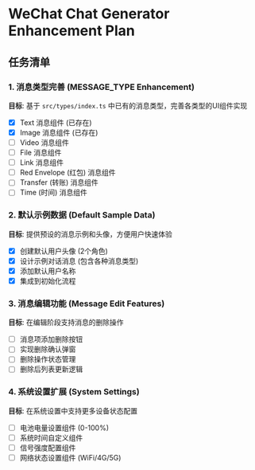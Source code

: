 # WeChat Chat Generator Enhancement Plan

## 任务清单

### 1. 消息类型完善 (MESSAGE_TYPE Enhancement)
**目标**: 基于 `src/types/index.ts` 中已有的消息类型，完善各类型的UI组件实现

- [x] Text 消息组件 (已存在)
- [x] Image 消息组件 (已存在)
- [ ] Video 消息组件
- [ ] File 消息组件
- [ ] Link 消息组件
- [ ] Red Envelope (红包) 消息组件
- [ ] Transfer (转账) 消息组件
- [ ] Time (时间) 消息组件

### 2. 默认示例数据 (Default Sample Data)
**目标**: 提供预设的消息示例和头像，方便用户快速体验

- [x] 创建默认用户头像 (2个角色)
- [x] 设计示例对话消息 (包含各种消息类型)
- [x] 添加默认用户名称
- [x] 集成到初始化流程

### 3. 消息编辑功能 (Message Edit Features)
**目标**: 在编辑阶段支持消息的删除操作

- [ ] 消息项添加删除按钮
- [ ] 实现删除确认弹窗
- [ ] 删除操作状态管理
- [ ] 删除后列表更新逻辑

### 4. 系统设置扩展 (System Settings)
**目标**: 在系统设置中支持更多设备状态配置

- [ ] 电池电量设置组件 (0-100%)
- [ ] 系统时间自定义组件
- [ ] 信号强度配置组件
- [ ] 网络状态设置组件 (WiFi/4G/5G)
